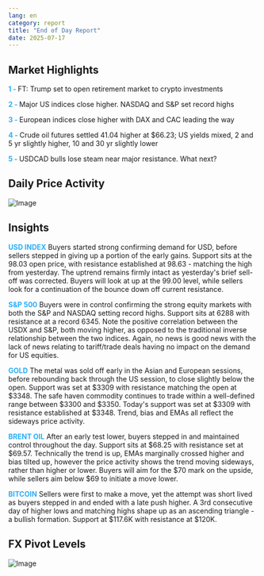 ```yaml
---
lang: en
category: report
title: "End of Day Report"
date: 2025-07-17
---
```



<h2>Market Highlights</h2>
<strong style="color: #2caef7;">1 - </strong> FT: Trump set to open retirement market to crypto investments

<strong style="color: #2caef7;">2 - </strong> Major US indices close higher. NASDAQ and S&P set record highs


<strong style="color: #2caef7;">3 - </strong> European indices close higher with DAX and CAC leading the way

<strong style="color: #2caef7;">4 - </strong> Crude oil futures settled 41.04 higher at $66.23; US yields mixed, 2 and 5 yr slightly higher, 10 and 30 yr slightly lower

<strong style="color: #2caef7;">5 - </strong> USDCAD bulls lose steam near major resistance. What next?



<h2>Daily Price Activity</h2>
<img src="https://markleighedu.github.io/img/Jul-2025/17-Jul-2025/price.jpg" alt="Image"/>

<h2>Insights</h2>
<strong style="color: #2caef7;">USD INDEX</strong> Buyers started strong confirming demand for USD, before sellers stepped in giving up a portion of the early gains. Support sits at the 98.03 open price, with resistance established at 98.63 - matching the high from yesterday. The uptrend remains firmly intact as yesterday's brief sell-off was corrected. Buyers will look at up at the 99.00 level, while sellers look for a continuation of the bounce down off current resistance. 

<strong style="color: #2caef7;">S&P 500</strong> Buyers were in control confirming the strong equity markets with both the S&P and NASDAQ setting record highs. Support sits at 6288 with resistance at a record 6345. Note the positive correlation between the USDX and S&P, both moving higher, as opposed to the traditional inverse relationship between the two indices. Again, no news is good news with the lack of news relating to tariff/trade deals having no impact on the demand for US equities.

<strong style="color: #2caef7;">GOLD</strong> The metal was sold off early in the Asian and European sessions, before rebounding back through the US session, to close slightly below the open. Support was set at $3309 with resistance matching the open at $3348. The safe haven commodity continues to trade within a well-defined range between $3300 and $3350. Today's support was set at $3309 with resistance established at $3348. Trend, bias and EMAs all reflect the sideways price activity. 

<strong style="color: #2caef7;">BRENT OIL</strong> After an early test lower, buyers stepped in and maintained control throughout the day. Support sits at $68.25 with resistance set at $69.57. Technically the trend is up, EMAs marginally crossed higher and bias tilted up, however the price activity shows the trend moving sideways, rather than higher or lower. Buyers will aim for the $70 mark on the upside, while sellers aim below $69 to initiate a move lower. 

<strong style="color: #2caef7;">BITCOIN</strong> Sellers were first to make a move, yet the attempt was short lived as buyers stepped in and ended with a late push higher. A 3rd consecutive day of higher lows and matching highs shape up as an ascending triangle - a bullish formation. Support at $117.6K with resistance at $120K.



<h2>FX Pivot Levels</h2>
<img src="https://markleighedu.github.io/img/Jul-2025/17-Jul-2025/pivot.jpg" alt="Image"/>